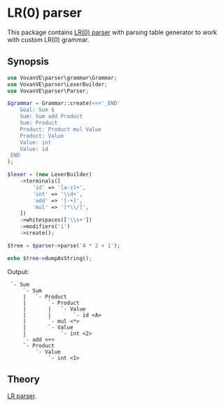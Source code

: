 LR(0) parser
============

This package contains [LR(0) parser][lr-parser.wiki] with parsing table
generator to work with custom LR(0) grammar.

Synopsis
--------

```php
use VovanVE\parser\grammar\Grammar;
use VovanVE\parser\LexerBuilder;
use VovanVE\parser\Parser;

$grammar = Grammar::create(<<<'_END'
    Goal: Sum $
    Sum: Sum add Product
    Sum: Product
    Product: Product mul Value
    Product: Value
    Value: int
    Value: id
_END
);

$lexer = (new LexerBuilder)
    ->terminals([
        'id' => '[a-z]+',
        'int' => '\\d+',
        'add' => '[-+]',
        'mul' => '[*\\/]',
    ])
    ->whitespaces(['\\s+'])
    ->modifiers('i')
    ->create();

$tree = $parser->parse('A * 2 + 1');

echo $tree->dumpAsString();
```

Output:

     `- Sum
         `- Sum
         |   `- Product
         |       `- Product
         |       |   `- Value
         |       |       `- id <A>
         |       `- mul <*>
         |       `- Value
         |           `- int <2>
         `- add <+>
         `- Product
             `- Value
                 `- int <1>

Theory
------

[LR parser][lr-parser.wiki].


[lr-parser.wiki]: https://en.wikipedia.org/wiki/LR_parser
